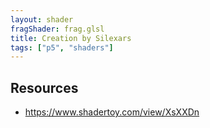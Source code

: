 ```yaml
---
layout: shader
fragShader: frag.glsl
title: Creation by Silexars
tags: ["p5", "shaders"]    
---
```


## Resources
* <https://www.shadertoy.com/view/XsXXDn>